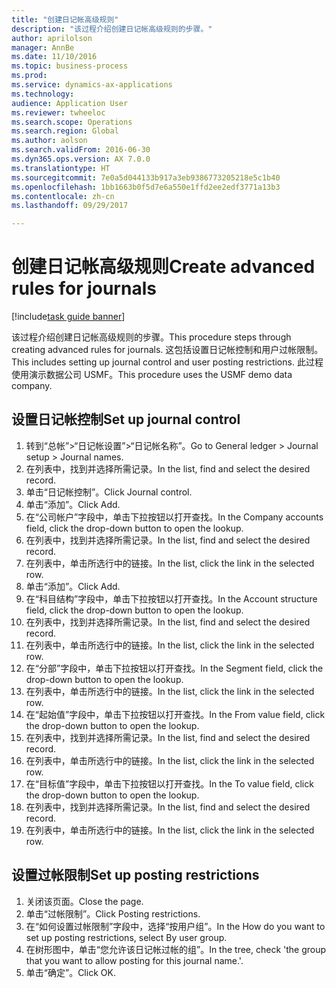 ```yaml
--- 
title: "创建日记帐高级规则"
description: "该过程介绍创建日记帐高级规则的步骤。"
author: aprilolson
manager: AnnBe
ms.date: 11/10/2016
ms.topic: business-process
ms.prod: 
ms.service: dynamics-ax-applications
ms.technology: 
audience: Application User
ms.reviewer: twheeloc
ms.search.scope: Operations
ms.search.region: Global
ms.author: aolson
ms.search.validFrom: 2016-06-30
ms.dyn365.ops.version: AX 7.0.0
ms.translationtype: HT
ms.sourcegitcommit: 7e0a5d044133b917a3eb9386773205218e5c1b40
ms.openlocfilehash: 1bb1663b0f5d7e6a550e1ffd2ee2edf3771a13b3
ms.contentlocale: zh-cn
ms.lasthandoff: 09/29/2017

---
```

# <a name="create-advanced-rules-for-journals"></a><span data-ttu-id="accff-103">创建日记帐高级规则</span><span class="sxs-lookup"><span data-stu-id="accff-103">Create advanced rules for journals</span></span>

[!include[task guide banner](../../includes/task-guide-banner.md)]

<span data-ttu-id="accff-104">该过程介绍创建日记帐高级规则的步骤。</span><span class="sxs-lookup"><span data-stu-id="accff-104">This procedure steps through creating advanced rules for journals.</span></span> <span data-ttu-id="accff-105">这包括设置日记帐控制和用户过帐限制。</span><span class="sxs-lookup"><span data-stu-id="accff-105">This includes setting up journal control and user posting restrictions.</span></span> <span data-ttu-id="accff-106">此过程使用演示数据公司 USMF。</span><span class="sxs-lookup"><span data-stu-id="accff-106">This procedure uses the USMF demo data company.</span></span>


## <a name="set-up-journal-control"></a><span data-ttu-id="accff-107">设置日记帐控制</span><span class="sxs-lookup"><span data-stu-id="accff-107">Set up journal control</span></span>
1. <span data-ttu-id="accff-108">转到“总帐”>“日记帐设置”>“日记帐名称”。</span><span class="sxs-lookup"><span data-stu-id="accff-108">Go to General ledger > Journal setup > Journal names.</span></span>
2. <span data-ttu-id="accff-109">在列表中，找到并选择所需记录。</span><span class="sxs-lookup"><span data-stu-id="accff-109">In the list, find and select the desired record.</span></span>
3. <span data-ttu-id="accff-110">单击“日记帐控制”。</span><span class="sxs-lookup"><span data-stu-id="accff-110">Click Journal control.</span></span>
4. <span data-ttu-id="accff-111">单击“添加”。</span><span class="sxs-lookup"><span data-stu-id="accff-111">Click Add.</span></span>
5. <span data-ttu-id="accff-112">在“公司帐户”字段中，单击下拉按钮以打开查找。</span><span class="sxs-lookup"><span data-stu-id="accff-112">In the Company accounts field, click the drop-down button to open the lookup.</span></span>
6. <span data-ttu-id="accff-113">在列表中，找到并选择所需记录。</span><span class="sxs-lookup"><span data-stu-id="accff-113">In the list, find and select the desired record.</span></span>
7. <span data-ttu-id="accff-114">在列表中，单击所选行中的链接。</span><span class="sxs-lookup"><span data-stu-id="accff-114">In the list, click the link in the selected row.</span></span>
8. <span data-ttu-id="accff-115">单击“添加”。</span><span class="sxs-lookup"><span data-stu-id="accff-115">Click Add.</span></span>
9. <span data-ttu-id="accff-116">在“科目结构”字段中，单击下拉按钮以打开查找。</span><span class="sxs-lookup"><span data-stu-id="accff-116">In the Account structure field, click the drop-down button to open the lookup.</span></span>
10. <span data-ttu-id="accff-117">在列表中，找到并选择所需记录。</span><span class="sxs-lookup"><span data-stu-id="accff-117">In the list, find and select the desired record.</span></span>
11. <span data-ttu-id="accff-118">在列表中，单击所选行中的链接。</span><span class="sxs-lookup"><span data-stu-id="accff-118">In the list, click the link in the selected row.</span></span>
12. <span data-ttu-id="accff-119">在“分部”字段中，单击下拉按钮以打开查找。</span><span class="sxs-lookup"><span data-stu-id="accff-119">In the Segment field, click the drop-down button to open the lookup.</span></span>
13. <span data-ttu-id="accff-120">在列表中，单击所选行中的链接。</span><span class="sxs-lookup"><span data-stu-id="accff-120">In the list, click the link in the selected row.</span></span>
14. <span data-ttu-id="accff-121">在“起始值”字段中，单击下拉按钮以打开查找。</span><span class="sxs-lookup"><span data-stu-id="accff-121">In the From value field, click the drop-down button to open the lookup.</span></span>
15. <span data-ttu-id="accff-122">在列表中，找到并选择所需记录。</span><span class="sxs-lookup"><span data-stu-id="accff-122">In the list, find and select the desired record.</span></span>
16. <span data-ttu-id="accff-123">在列表中，单击所选行中的链接。</span><span class="sxs-lookup"><span data-stu-id="accff-123">In the list, click the link in the selected row.</span></span>
17. <span data-ttu-id="accff-124">在“目标值”字段中，单击下拉按钮以打开查找。</span><span class="sxs-lookup"><span data-stu-id="accff-124">In the To value field, click the drop-down button to open the lookup.</span></span>
18. <span data-ttu-id="accff-125">在列表中，找到并选择所需记录。</span><span class="sxs-lookup"><span data-stu-id="accff-125">In the list, find and select the desired record.</span></span>
19. <span data-ttu-id="accff-126">在列表中，单击所选行中的链接。</span><span class="sxs-lookup"><span data-stu-id="accff-126">In the list, click the link in the selected row.</span></span>

## <a name="set-up-posting-restrictions"></a><span data-ttu-id="accff-127">设置过帐限制</span><span class="sxs-lookup"><span data-stu-id="accff-127">Set up posting restrictions</span></span>
1. <span data-ttu-id="accff-128">关闭该页面。</span><span class="sxs-lookup"><span data-stu-id="accff-128">Close the page.</span></span>
2. <span data-ttu-id="accff-129">单击“过帐限制”。</span><span class="sxs-lookup"><span data-stu-id="accff-129">Click Posting restrictions.</span></span>
3. <span data-ttu-id="accff-130">在“如何设置过帐限制”字段中，选择“按用户组”。</span><span class="sxs-lookup"><span data-stu-id="accff-130">In the How do you want to set up posting restrictions, select By user group.</span></span>
4. <span data-ttu-id="accff-131">在树形图中，单击“您允许该日记帐过帐的组”。</span><span class="sxs-lookup"><span data-stu-id="accff-131">In the tree, check 'the group that you want to allow posting for this journal name.'.</span></span>
5. <span data-ttu-id="accff-132">单击“确定”。</span><span class="sxs-lookup"><span data-stu-id="accff-132">Click OK.</span></span>


